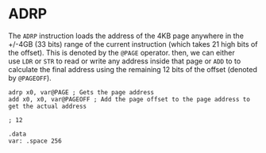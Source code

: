 # ADRP
The `ADRP` instruction loads the address of the 4KB page anywhere in the +/-4GB (33 bits) range of the current instruction (which takes 21 high bits of the offset). This is denoted by the `@PAGE` operator. then, we can either use `LDR` or `STR` to read or write any address inside that page or `ADD` to to calculate the final address using the remaining 12 bits of the offset (denoted by `@PAGEOFF`).


```assembly
adrp x0, var@PAGE ; Gets the page address
add x0, x0, var@PAGEOFF ; Add the page offset to the page address to get the actual address

; 12 

.data
var: .space 256
```

